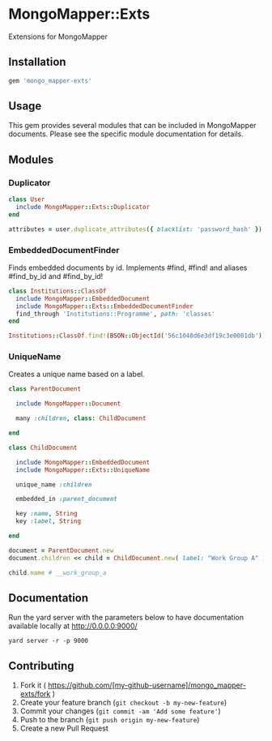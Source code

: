 # MongoMapper::Exts

Extensions for MongoMapper

## Installation

```ruby
gem 'mongo_mapper-exts'
```

## Usage

This gem provides several modules that can be included in MongoMapper documents. Please see the specific module documentation for details.

## Modules

### Duplicator

```ruby
class User
  include MongoMapper::Exts::Duplicator
end

attributes = user.duplicate_attributes({ blacklist: 'password_hash' })
```

### EmbeddedDocumentFinder

Finds embedded documents by id. Implements #find, #find! and aliases #find_by_id and #find_by_id!

```ruby
class Institutions::ClassOf
  include MongoMapper::EmbeddedDocument
  include MongoMapper::Exts::EmbeddedDocumentFinder
  find_through 'Institutions::Programme', path: 'classes'
end

Institutions::ClassOf.find!(BSON::ObjectId('56c1048d6e3df19c3e0001db'))
```

### UniqueName

Creates a unique name based on a label.

```ruby
class ParentDocument

  include MongoMapper::Document

  many :children, class: ChildDocument

end

class ChildDocument

  include MongoMapper::EmbeddedDocument
  include MongoMapper::Exts::UniqueName

  unique_name :children

  embedded_in :parent_document

  key :name, String
  key :label, String

end

document = ParentDocument.new
document.children << child = ChildDocument.new( label: "Work Group A" )

child.name # __work_group_a

```

## Documentation

Run the yard server with the parameters below to have documentation available locally at http://0.0.0.0:9000/

```
yard server -r -p 9000
```

## Contributing

1. Fork it ( https://github.com/[my-github-username]/mongo_mapper-exts/fork )
2. Create your feature branch (`git checkout -b my-new-feature`)
3. Commit your changes (`git commit -am 'Add some feature'`)
4. Push to the branch (`git push origin my-new-feature`)
5. Create a new Pull Request
